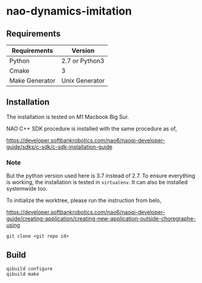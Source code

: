 # nao-dynamics-imitation

## Requirements

Requirements  | Version
------------- | -------------
Python  | 2.7 or Python3
Cmake  | 3
Make Generator | Unix Generator

## Installation

The installation is tested on M1 Macbook Big Sur.

NAO C++ SDK procedure is installed with the same procedure as of,

https://developer.softbankrobotics.com/nao6/naoqi-developer-guide/sdks/c-sdk/c-sdk-installation-guide

### Note

But the python version used here is 3.7 instead of 2.7. To ensure everything is working, the installation is tested in ```virtualenv```.
It can also be installed systemwide too.


To initialize the worktree, please run the instruction from belo,

https://developer.softbankrobotics.com/nao6/naoqi-developer-guide/creating-application/creating-new-application-outside-choregraphe-using

```
git clone <git repo id>
```

## Build

```
qibuild configure
qibuild make
```
